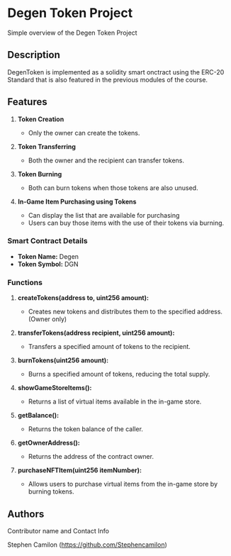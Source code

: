 # Degen Token Project

Simple overview of the Degen Token Project

## Description

DegenToken is implemented as a solidity smart onctract using the ERC-20 Standard that is also featured in the previous modules of the course.

## Features

1. **Token Creation**
    - Only the owner can create the tokens.
      
2. **Token Transferring**
    - Both the owner and the recipient can transfer tokens.

3. **Token Burning**
    - Both can burn tokens when those tokens are also unused.

4. **In-Game Item Purchasing using Tokens**
    - Can display the list that are available for purchasing
    - Users can buy those items with the use of their tokens via burning. 

### Smart Contract Details

- **Token Name:** Degen
- **Token Symbol:** DGN


### Functions

1. **createTokens(address to, uint256 amount):**
   - Creates new tokens and distributes them to the specified address. (Owner only)

2. **transferTokens(address recipient, uint256 amount):**
   - Transfers a specified amount of tokens to the recipient.

3. **burnTokens(uint256 amount):**
   - Burns a specified amount of tokens, reducing the total supply.

4. **showGameStoreItems():**
   - Returns a list of virtual items available in the in-game store.

5. **getBalance():**
   - Returns the token balance of the caller.

6. **getOwnerAddress():**
   - Returns the address of the contract owner.

7. **purchaseNFTItem(uint256 itemNumber):**
   - Allows users to purchase virtual items from the in-game store by burning tokens.


## Authors

Contributor name and Contact Info

Stephen Camilon
(https://github.com/Stephencamilon)
